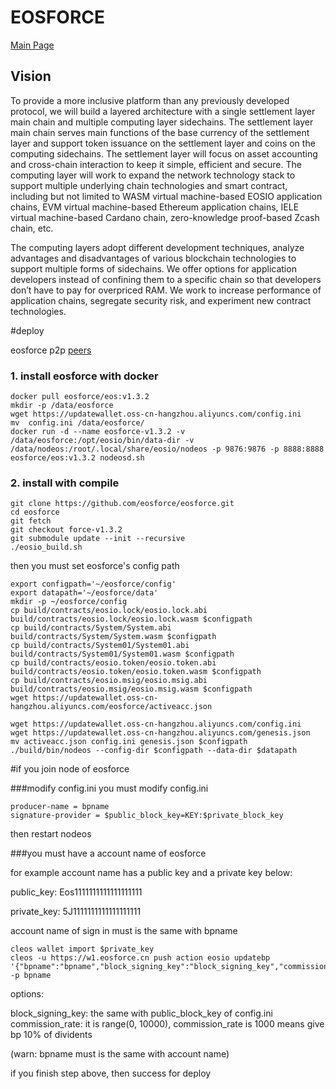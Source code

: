 # EOSFORCE

[Main Page](https://www.eosforce.io/?lang=en)

## Vision

To provide a more inclusive platform than any previously developed protocol, we will build a layered architecture with a single settlement layer main chain and multiple computing layer sidechains. The settlement layer main chain serves main functions of the base currency of the settlement layer and support token issuance on the settlement layer and coins on the computing sidechains. The settlement layer will focus on asset accounting and cross-chain interaction to keep it simple, efficient and secure. The computing layer will work to expand the network technology stack to support multiple underlying chain technologies and smart contract, including but not limited to WASM virtual machine-based EOSIO application chains, EVM virtual machine-based Ethereum application chains, IELE virtual machine-based Cardano chain, zero-knowledge proof-based Zcash chain, etc.

The computing layers adopt different development techniques, analyze advantages and disadvantages of various blockchain technologies to support multiple forms of sidechains. We offer options for application developers instead of confining them to a specific chain so that developers don’t have to pay for overpriced RAM. We work to increase performance of application chains, segregate security risk, and experiment new contract technologies.

#deploy

eosforce p2p  [peers](t.eosforce.io/p2p_list)

### 1. install eosforce with docker

	docker pull eosforce/eos:v1.3.2
	mkdir -p /data/eosforce
	wget https://updatewallet.oss-cn-hangzhou.aliyuncs.com/config.ini
	mv 	config.ini /data/eosforce/
	docker run -d --name eosforce-v1.3.2 -v /data/eosforce:/opt/eosio/bin/data-dir -v /data/nodeos:/root/.local/share/eosio/nodeos -p 9876:9876 -p 8888:8888 eosforce/eos:v1.3.2 nodeosd.sh
	
### 2. install with compile
   
   	git clone https://github.com/eosforce/eosforce.git
    cd eosforce
	git fetch
	git checkout force-v1.3.2
	git submodule update --init --recursive
	./eosio_build.sh

then  you must set eosforce's config path

	export configpath='~/eosforce/config'
	export datapath='~/eosforce/data'
	mkdir -p ~/eosforce/config
	cp build/contracts/eosio.lock/eosio.lock.abi  build/contracts/eosio.lock/eosio.lock.wasm $configpath
	cp build/contracts/System/System.abi build/contracts/System/System.wasm $configpath
	cp build/contracts/System01/System01.abi build/contracts/System01/System01.wasm $configpath
	cp build/contracts/eosio.token/eosio.token.abi build/contracts/eosio.token/eosio.token.wasm $configpath
	cp build/contracts/eosio.msig/eosio.msig.abi build/contracts/eosio.msig/eosio.msig.wasm $configpath
	wget https://updatewallet.oss-cn-hangzhou.aliyuncs.com/eosforce/activeacc.json 
	
	wget https://updatewallet.oss-cn-hangzhou.aliyuncs.com/config.ini 
	wget https://updatewallet.oss-cn-hangzhou.aliyuncs.com/genesis.json
	mv activeacc.json config.ini genesis.json $configpath 
	./build/bin/nodeos --config-dir $configpath --data-dir $datapath
	
	
#if you join node of eosforce

###modify config.ini
you must modify config.ini
	
	producer-name = bpname 
	signature-provider = $public_block_key=KEY:$private_block_key

then restart nodeos

###you must have a account name of eosforce

for example account name has a public key and a private key below:

 public_key: Eos1111111111111111111
 
 private_key: 5J1111111111111111111

account name of sign in must is the same with  bpname  

	cleos wallet import $private_key
	cleos -u https://w1.eosforce.cn push action eosio updatebp '{"bpname":"bpname","block_signing_key":"block_signing_key","commission_rate":"commission_rate","url":"https://eosforce.io"}' -p bpname
	

options:

block_signing_key:  the same with public_block_key of config.ini
commission_rate: it is range(0, 10000), commission_rate is 1000 means give bp 10% of dividents


(warn: bpname must is the same with account name)

if you finish step above, then success for deploy 







